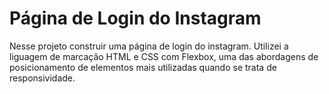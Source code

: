 #  Página de Login do Instagram
Nesse projeto construir uma página de login do instagram. Utilizei a liguagem de marcação HTML e CSS com Flexbox, uma das abordagens de posicionamento de elementos
mais utilizadas quando se trata de responsividade.
